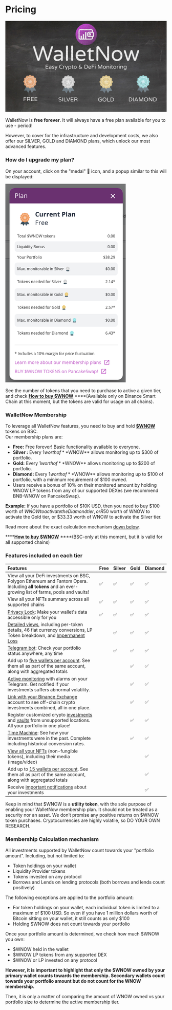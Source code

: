 # Pricing

![](.gitbook/assets/image%20%2866%29.png)

WalletNow is **free forever**. It will always have a free plan available for you to use - period!

However, to cover for the infrastructure and development costs, we also offer our SILVER, GOLD and DIAMOND plans, which unlock our most advanced features.

### How do I upgrade my plan?

On your account, click on the "medal" 🏅 icon, and a popup similar to this will be displayed:

![](.gitbook/assets/image%20%2865%29.png)

See the number of tokens that you need to purchase to active a given tier, and check [**How to buy $WNOW**](https://walletnow.medium.com/how-to-buy-wnow-cb562f30a396) ****\(Available only on Binance Smart Chain at this moment, but the tokens are valid for usage on all chains\).

### WalletNow Membership <a id="e44b"></a>

To leverage all WalletNow features, you need to buy and hold [**$WNOW**](wnow-tokenomics.md) tokens on BSC.  
Our membership plans are:

* **Free:** Free forever! Basic functionality available to everyone.
* **Silver :** Every $1 worth of **$WNOW** allows monitoring up to $300 of portfolio.
* **Gold:** Every $1 worth of **$WNOW** allows monitoring up to $200 of portfolio.
* **Diamond:** Every $1 worth of **$WNOW** allows monitoring up to $100 of portfolio, with a minimum  requirement of $100 owned.
* Users receive a bonus of 10% on their monitored amount by holding WNOW LP tokens from any of our supported DEXes \(we recommend BNB-WNOW on PancakeSwap\).

**Example:** If you have a portfolio of $10K USD, then you need to buy $100 worth of $WNOW to activate the Diamond tier, or R$50 worth of WNOW to activate the Gold tier, or $33.33 worth of WNOW to activate the Silver tier.

Read more about the exact calculation mechanism [down below](pricing.md#membership-calculation-mechanism).

\*\*\*\*[**How to buy $WNOW**](https://walletnow.medium.com/how-to-buy-wnow-cb562f30a396) ****\(BSC-only at this moment, but it is valid for all supported chains\)

### **Features included on each tier**

| Features | Free | Silver | Gold | Diamond |
| :--- | :--- | :--- | :--- | :--- |
| View all your DeFi investments on BSC, Polygon Ethereum and Fantom Opera. Including **all tokens** and an ever-growing list of farms, pools and vaults! | ✅ | ✅ | ✅ | ✅ |
| View all your NFTs summary across all supported chains | ✅ | ✅ | ✅ | ✅ |
| [Privacy Lock](features/privacy-lock.md): Make your wallet's data accessible only for you | ✅ | ✅ | ✅ | ✅ |
| [Detailed views](features/detailed-token-data.md), including per-token details, 46 fiat currency conversions, LP Token breakdown, and [Impermanent Loss](features/impermanent-loss.md) |  | ✅ | ✅ | ✅ |
| [Telegram bot](features/telegram-bot.md): Check your portfolio status anywhere, any time |  | ✅ | ✅ | ✅ |
| Add up to [five wallets per account](features/multiple-wallets.md). See them all as part of the same account, along with aggregated totals |  |  | ✅ | ✅ |
| [Active monitoring](features/active-monitoring.md) with alarms on your Telegram. Get notified if your investments suffers abnormal volatility. |  |  | ✅ | ✅ |
| [Link with your Binance Exchange](features/binance-exchange-integration.md) account to see off-chain crypto investments combined, all in one place. |  |  | ✅ | ✅ |
| Register customized crypto [investments](features/custom-investments.md) and [vaults](features/custom-vaults.md) from unsupported locations. All your portfolio in one place! |  |  | ✅ | ✅ |
| [Time Machine](features/time-machine.md): See how your investments were in the past. Complete including historical conversion rates. |  |  | ✅ | ✅ |
| [View all your NFTs](features/view-nfts.md) \(non-fungible tokens\), including their media \(image/video\) |  |  |  | ✅ |
| Add up to [15 wallets per account](features/multiple-wallets.md). See them all as part of the same account, along with aggregated totals |  |  |  | ✅ |
| Receive [important notifications](features/active-monitoring.md#notifications-about-your-investments) about your investments |  |  |  | ✅ |

Keep in mind that $WNOW is a **utility token**, with the sole purpose of enabling your WalletNow membership plan. It should not be treated as a security nor an asset. We don’t promise any positive returns on $WNOW token purchases. Cryptocurrencies are highly volatile, so DO YOUR OWN RESEARCH.

### Membership Calculation mechanism

All investments supported by WalletNow count towards your "portfolio amount". Including, but not limited to:

* Token holdings on your wallet
* Liquidity Provider tokens
* Tokens invested on any protocol
* Borrows and Lends on lending protocols \(both borrows and lends count positively\)

The following exceptions are applied to the portfolio amount:

* For token holdings on your wallet, each individual token is limited to a maximum of $100 USD. So even if you have 1 million dollars worth of Bitcoin sitting on your wallet, it still counts as only $100
* Holding $WNOW does not count towards your portfolio

Once your portfolio amount is determined, we check how much $WNOW you own:

* $WNOW held in the wallet
* $WNOW LP tokens from any supported DEX
* $WNOW or LP invested on any protocol

**However, it is important to highlight that only the $WNOW owned by your primary wallet counts towards the membership. Secondary wallets count towards your portfolio amount but do not count for the WNOW membership.**

Then, it is only a matter of comparing the amount of WNOW owned vs your portfolio size to determine the active membership tier.

